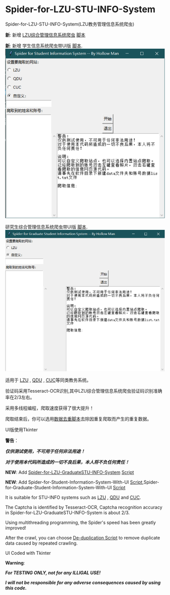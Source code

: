 # Spider-for-LZU-STU-INFO-System

Spider-for-LZU-STU-INFO-System(LZU教务管理信息系统爬虫)

**新**: 新增 [LZU综合管理信息系统爬虫](http://gms.lzu.edu.cn/graduate/index.do) [脚本](Spider-for-LZU-GraduateSTU-INFO-System.py)

**新**: 新增 学生信息系统爬虫带UI版 [脚本](Spider-for-Student-Information-System-With-UI.py). ![](Spider-for-Student-Information-System-With-UI.PNG) 

研究生综合管理信息系统爬虫带UI版 [脚本](Spider-for-Graduate-Student-Information-System-With-UI.py). ![](Spider-for-Graduate-Student-Information-System-With-UI.PNG)

适用于 [LZU](http://jwk.lzu.edu.cn) , [QDU](http://jw.qdu.edu.cn/academic/common/security/login.jsp) , [CUC](http://jw.cuc.edu.cn/academic/common/security/login.jsp)等同类教务系统。

验证码采用Tesseract-OCR识别,其中LZU综合管理信息系统爬虫验证码识别准确率在2/3左右。

采用多线程编程，爬取速度获得了很大提升！

爬取结束后，你可以选用[数据去重脚本](De-duplication.py)去除因重复爬取而产生的重复数据。

UI版使用Tkinter


**警告**：

***仅供测试使用，不可用于任何非法用途！***

***对于使用本代码所造成的一切不良后果，本人将不负任何责任！***

**NEW**: Add [Spider-for-LZU-GraduateSTU-INFO-System](http://gms.lzu.edu.cn/graduate/index.do) [Script](Spider-for-LZU-GraduateSTU-INFO-System.py)

**NEW**: Add Spider-for-Student-Information-System-With-UI [Script](Spider-for-Student-Information-System-With-UI.py),Spider-for-Graduate-Student-Information-System-With-UI [Script](Spider-for-Graduate-Student-Information-System-With-UI.py)

It is suitable for STU-INFO systems such as [LZU](http://jwk.lzu.edu.cn) , [QDU](http://jw.qdu.edu.cn/academic/common/security/login.jsp) and [CUC](http://jw.cuc.edu.cn/academic/common/security/login.jsp).

The Captcha is identified by Tesseract-OCR, Captcha recognition accuracy in Spider-for-LZU-GraduateSTU-INFO-System is about 2/3.

Using multithreading programming, the Spider's speed has been greatly improved!

After the crawl, you can choose [De-duplication Script](De-duplication.py) to remove duplicate data caused by repeated crawling.

UI Coded with Tkinter

**Warning**:

***For TESTING ONLY, not for any ILLIGAL USE!***

***I will not be responsible for any adverse consequences caused by using this code.***
